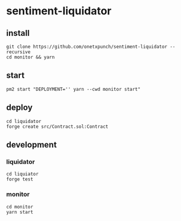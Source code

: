 # sentiment-liquidator

## install

```
git clone https://github.com/onetxpunch/sentiment-liquidator --recursive
cd monitor && yarn
```

## start

```
pm2 start "DEPLOYMENT='' yarn --cwd monitor start"
```

## deploy

```
cd liquidator
forge create src/Contract.sol:Contract
```

## development

### liquidator

```
cd liquiator
forge test
```

### monitor

```
cd monitor
yarn start
```
